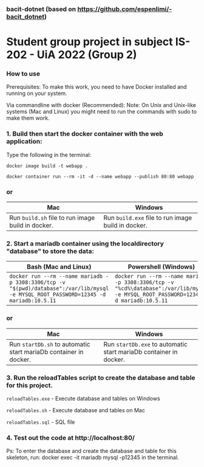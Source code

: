### bacit-dotnet (based on https://github.com/espenlimi/-bacit_dotnet)
# Student group project in subject IS-202 - UiA 2022 (Group 2)

### How to use
Prerequisites:
To make this work, you need to have Docker installed and running on your system.

Via commandline with docker (Recommended):
Note: On Unix and Unix-like systems (Mac and Linux) you might need to run the commands with sudo to make them work.

### 1. Build then start the docker container with the web application:
Type the following in the terminal:

```docker image build -t webapp .```

```docker container run --rm -it -d --name webapp --publish 80:80 webapp```

### **or**

| Mac  | Windows |
| ------------- | ------------- |
| Run ```build.sh``` file to run image build in docker.  | Run ```build.exe``` file to run image build in docker.  |

### 2. Start a mariadb container using the localdirectory "database" to store the data:

| Bash (Mac and Linux)  | Powershell (Windows) |
| ------------- | ------------- |
| ```docker run --rm --name mariadb -p 3308:3306/tcp -v "$(pwd)/database":/var/lib/mysql -e MYSQL_ROOT_PASSWORD=12345 -d mariadb:10.5.11```  | ```docker run --rm --name mariadb -p 3308:3306/tcp -v "%cd%\database":/var/lib/mysql -e MYSQL_ROOT_PASSWORD=12345 -d mariadb:10.5.11```  |

### **or**

| Mac  | Windows |
| ------------- | ------------- |
| Run ```startDb.sh``` to automatic start mariaDb container in docker.  | Run ```startDb.exe``` to automatic start mariaDb container in docker.  |

### 3. Run the reloadTables script to create the database and table for this project.

```reloadTables.exe``` - Execute database and tables on Windows

```reloadTables.sh``` - Execute database and tables on Mac

```reloadTables.sql``` - SQL file

### 4. Test out the code at http://localhost:80/

Ps:
To enter the database and create the database and table for this skeleton, run:
docker exec -it mariadb mysql -p12345
in the terminal.
